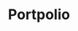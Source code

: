 ---
title: Portpolio
layout: collection
permalink: /portpolio/
collection: portpolio
entries_layout: grid
classes: wide
---